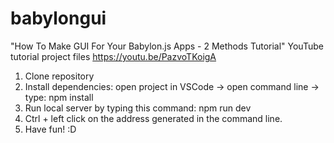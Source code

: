 # babylongui

"How To Make GUI For Your Babylon.js Apps - 2 Methods Tutorial" YouTube tutorial project files https://youtu.be/PazvoTKoigA

1. Clone repository
2. Install dependencies: open project in VSCode -> open command line -> type: npm install
3. Run local server by typing this command: npm run dev
4. Ctrl + left click on the address generated in the command line.
5. Have fun! :D
